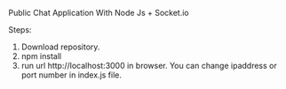 Public Chat Application With Node Js + Socket.io

Steps:
1. Download repository.
2. npm install
3. run url http://localhost:3000 in browser. You can change ipaddress or port number in index.js file.
